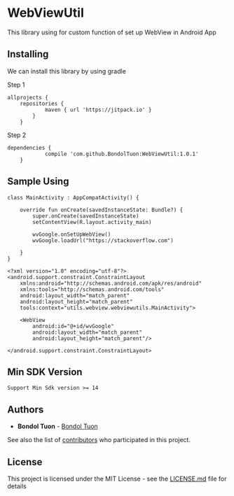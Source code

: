 # WebViewUtil
This library using for custom function of set up WebView in Android App

## Installing

We can install this library by using gradle

Step 1

```
allprojects {
	repositories {
			maven { url 'https://jitpack.io' }
		}
	}
```

Step 2

```
dependencies {
	        compile 'com.github.BondolTuon:WebViewUtil:1.0.1'
	}
```

## Sample Using

```
class MainActivity : AppCompatActivity() {

    override fun onCreate(savedInstanceState: Bundle?) {
        super.onCreate(savedInstanceState)
        setContentView(R.layout.activity_main)

        wvGoogle.onSetUpWebView()
        wvGoogle.loadUrl("https://stackoverflow.com")

    }
}

```

```
<?xml version="1.0" encoding="utf-8"?>
<android.support.constraint.ConstraintLayout
    xmlns:android="http://schemas.android.com/apk/res/android"
    xmlns:tools="http://schemas.android.com/tools"
    android:layout_width="match_parent"
    android:layout_height="match_parent"
    tools:context="utils.webview.webviewutils.MainActivity">

    <WebView
        android:id="@+id/wvGoogle"
        android:layout_width="match_parent"
        android:layout_height="match_parent"/>

</android.support.constraint.ConstraintLayout>

```

## Min SDK Version

```
Support Min Sdk version >= 14

```

## Authors

* **Bondol Tuon** - [Bondol Tuon](https://github.com/BondolTuon)

See also the list of [contributors](https://github.com/BondolTuon/WebViewUtil/graphs/contributors) who participated in this project.

## License

This project is licensed under the MIT License - see the [LICENSE.md](https://github.com/BondolTuon/WebViewUtil/blob/master/README.md) file for details
